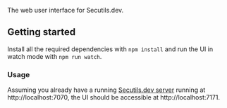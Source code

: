 The web user interface for Secutils.dev.

## Getting started

Install all the required dependencies with `npm install` and run the UI in watch mode with `npm run watch`.

### Usage

Assuming you already have a running [Secutils.dev server](https://github.com/secutils-dev/secutils) running at http://localhost:7070, the UI should be accessible at http://localhost:7171.
